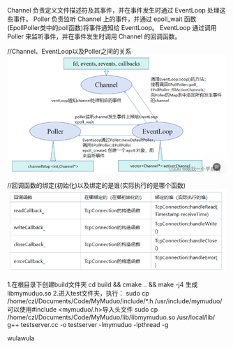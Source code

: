 Channel 负责定义文件描述符及其事件，并在事件发生时通过 EventLoop 处理这些事件。
Poller 负责监听 Channel 上的事件，并通过 epoll_wait 函数(EpollPoller类中的poll函数)将事件通知给 EventLoop。
EventLoop 通过调用 Poller 来监听事件，并在事件发生时调用 Channel 的回调函数。

//Channel、EventLoop以及Poller之间的关系
![alt text](image.png)

//回调函数的绑定(初始化)以及绑定的是谁(实际执行的是哪个函数)
![alt text](image-1.png)

1.在根目录下创建build文件夹  cd build && cmake .. && make -j4  生成libmymuduo.so
2.进入test文件夹，执行：
      sudo cp /home/czl/Documents/Code/MyMuduo/include/*.h /usr/include/mymuduo/        可以使用#include <mymuduo/.h>导入头文件
     sudo cp /home/czl/Documents/Code/MyMuduo/lib/libmymuduo.so /usr/local/lib/
     g++ testserver.cc -o testserver -lmymuduo -lpthread -g


wulawula
